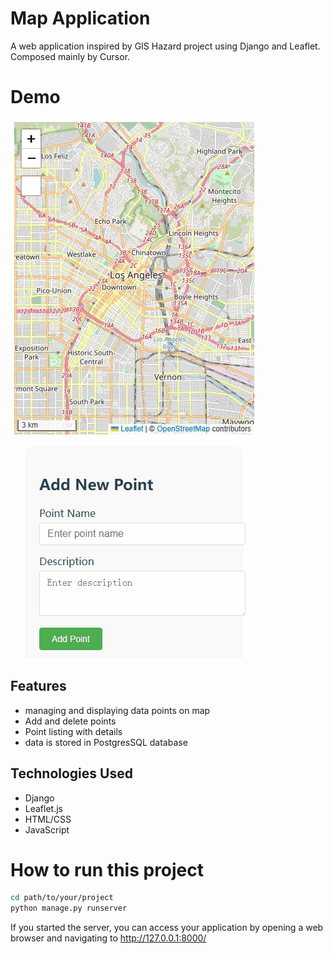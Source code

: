 # Map Application
A web application inspired by GIS Hazard project using Django and Leaflet. Composed mainly by Cursor.

# Demo
![Demo Image](https://github.com/seriserendipia/project_map/blob/master/demo.gif?raw=true)   

## Features
- managing and displaying data points on map
- Add and delete points
- Point listing with details
- data is stored in PostgresSQL database

## Technologies Used
- Django
- Leaflet.js
- HTML/CSS
- JavaScript 

# How to run this project
```bash
cd path/to/your/project
python manage.py runserver
```
If you started the server, you can access your application by opening a web browser and navigating to http://127.0.0.1:8000/
